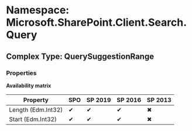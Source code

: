 # Namespace: Microsoft.SharePoint.Client.Search.Query

## Complex Type: QuerySuggestionRange

### Properties

**Availability matrix**

Property | SPO | SP 2019 | SP 2016 | SP 2013
----------|-----|---------|---------|--------
Length (Edm.Int32) | ✔ | ✔ | ✔ | ✖
Start (Edm.Int32) | ✔ | ✔ | ✔ | ✖
